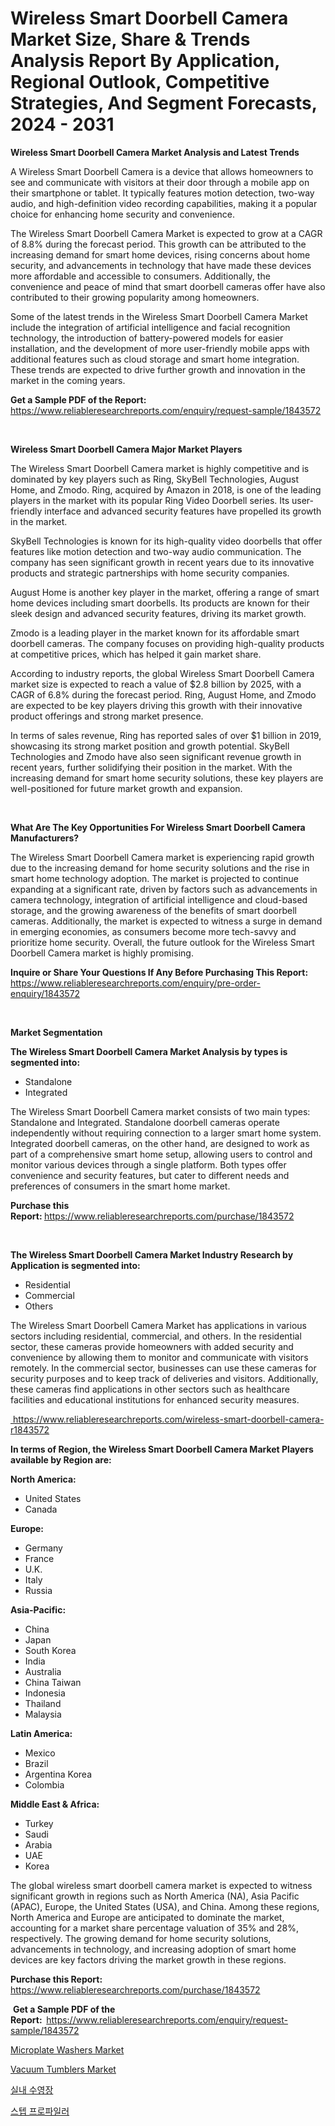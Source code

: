 <p><h1>Wireless Smart Doorbell Camera Market Size, Share & Trends Analysis Report By Application, Regional Outlook, Competitive Strategies, And Segment Forecasts, 2024 - 2031</h1></p><p><strong>Wireless Smart Doorbell Camera Market Analysis and Latest Trends</strong></p>
<p><p>A Wireless Smart Doorbell Camera is a device that allows homeowners to see and communicate with visitors at their door through a mobile app on their smartphone or tablet. It typically features motion detection, two-way audio, and high-definition video recording capabilities, making it a popular choice for enhancing home security and convenience.</p><p>The Wireless Smart Doorbell Camera Market is expected to grow at a CAGR of 8.8% during the forecast period. This growth can be attributed to the increasing demand for smart home devices, rising concerns about home security, and advancements in technology that have made these devices more affordable and accessible to consumers. Additionally, the convenience and peace of mind that smart doorbell cameras offer have also contributed to their growing popularity among homeowners.</p><p>Some of the latest trends in the Wireless Smart Doorbell Camera Market include the integration of artificial intelligence and facial recognition technology, the introduction of battery-powered models for easier installation, and the development of more user-friendly mobile apps with additional features such as cloud storage and smart home integration. These trends are expected to drive further growth and innovation in the market in the coming years.</p></p>
<p><strong>Get a Sample PDF of the Report:&nbsp;</strong> <a href="https://www.reliableresearchreports.com/enquiry/request-sample/1843572">https://www.reliableresearchreports.com/enquiry/request-sample/1843572</a></p>
<p>&nbsp;</p>
<p><strong>Wireless Smart Doorbell Camera Major Market Players</strong></p>
<p><p>The Wireless Smart Doorbell Camera market is highly competitive and is dominated by key players such as Ring, SkyBell Technologies, August Home, and Zmodo. Ring, acquired by Amazon in 2018, is one of the leading players in the market with its popular Ring Video Doorbell series. Its user-friendly interface and advanced security features have propelled its growth in the market.</p><p>SkyBell Technologies is known for its high-quality video doorbells that offer features like motion detection and two-way audio communication. The company has seen significant growth in recent years due to its innovative products and strategic partnerships with home security companies.</p><p>August Home is another key player in the market, offering a range of smart home devices including smart doorbells. Its products are known for their sleek design and advanced security features, driving its market growth.</p><p>Zmodo is a leading player in the market known for its affordable smart doorbell cameras. The company focuses on providing high-quality products at competitive prices, which has helped it gain market share.</p><p>According to industry reports, the global Wireless Smart Doorbell Camera market size is expected to reach a value of $2.8 billion by 2025, with a CAGR of 6.8% during the forecast period. Ring, August Home, and Zmodo are expected to be key players driving this growth with their innovative product offerings and strong market presence.</p><p>In terms of sales revenue, Ring has reported sales of over $1 billion in 2019, showcasing its strong market position and growth potential. SkyBell Technologies and Zmodo have also seen significant revenue growth in recent years, further solidifying their position in the market. With the increasing demand for smart home security solutions, these key players are well-positioned for future market growth and expansion.</p></p>
<p>&nbsp;</p>
<p><strong>What Are The Key Opportunities For Wireless Smart Doorbell Camera Manufacturers?</strong></p>
<p><p>The Wireless Smart Doorbell Camera market is experiencing rapid growth due to the increasing demand for home security solutions and the rise in smart home technology adoption. The market is projected to continue expanding at a significant rate, driven by factors such as advancements in camera technology, integration of artificial intelligence and cloud-based storage, and the growing awareness of the benefits of smart doorbell cameras. Additionally, the market is expected to witness a surge in demand in emerging economies, as consumers become more tech-savvy and prioritize home security. Overall, the future outlook for the Wireless Smart Doorbell Camera market is highly promising.</p></p>
<p><strong>Inquire or Share Your Questions If Any Before Purchasing This Report:</strong> <a href="https://www.reliableresearchreports.com/enquiry/pre-order-enquiry/1843572">https://www.reliableresearchreports.com/enquiry/pre-order-enquiry/1843572</a></p>
<p>&nbsp;</p>
<p><strong>Market Segmentation</strong></p>
<p><strong>The Wireless Smart Doorbell Camera Market Analysis by types is segmented into:</strong></p>
<p><ul><li>Standalone</li><li>Integrated</li></ul></p>
<p><p>The Wireless Smart Doorbell Camera market consists of two main types: Standalone and Integrated. Standalone doorbell cameras operate independently without requiring connection to a larger smart home system. Integrated doorbell cameras, on the other hand, are designed to work as part of a comprehensive smart home setup, allowing users to control and monitor various devices through a single platform. Both types offer convenience and security features, but cater to different needs and preferences of consumers in the smart home market.</p></p>
<p><strong>Purchase this Report:&nbsp;</strong><a href="https://www.reliableresearchreports.com/purchase/1843572">https://www.reliableresearchreports.com/purchase/1843572</a></p>
<p>&nbsp;</p>
<p><strong>The Wireless Smart Doorbell Camera Market Industry Research by Application is segmented into:</strong></p>
<p><ul><li>Residential</li><li>Commercial</li><li>Others</li></ul></p>
<p><p>The Wireless Smart Doorbell Camera Market has applications in various sectors including residential, commercial, and others. In the residential sector, these cameras provide homeowners with added security and convenience by allowing them to monitor and communicate with visitors remotely. In the commercial sector, businesses can use these cameras for security purposes and to keep track of deliveries and visitors. Additionally, these cameras find applications in other sectors such as healthcare facilities and educational institutions for enhanced security measures.</p></p>
<p><a href="https://www.reliableresearchreports.com/wireless-smart-doorbell-camera-r1843572">&nbsp;https://www.reliableresearchreports.com/wireless-smart-doorbell-camera-r1843572</a></p>
<p><strong>In terms of Region, the Wireless Smart Doorbell Camera Market Players available by Region are:</strong></p>
<p>
    <p> <strong> North America: </strong>
        <ul>
            <li>United States</li>
            <li>Canada</li>
        </ul>
        </p> 
    <p> <strong> Europe: </strong>
        <ul>
            <li>Germany</li>
            <li>France</li>
            <li>U.K.</li>
            <li>Italy</li>
            <li>Russia</li>
        </ul>
        </p> 
    <p> <strong> Asia-Pacific: </strong>
        <ul>
            <li>China</li>
            <li>Japan</li>
            <li>South Korea</li>
            <li>India</li>
            <li>Australia</li>
            <li>China Taiwan</li>
            <li>Indonesia</li>
            <li>Thailand</li>
            <li>Malaysia</li>
        </ul>
        </p> 
    <p> <strong> Latin America: </strong>
        <ul>
            <li>Mexico</li>
            <li>Brazil</li>
            <li>Argentina Korea</li>
            <li>Colombia</li>
        </ul>
        </p> 
    <p> <strong> Middle East & Africa: </strong>
        <ul>
            <li>Turkey</li>
            <li>Saudi</li>
            <li>Arabia</li>
            <li>UAE</li>
            <li>Korea</li>
        </ul>
    </p>
    </p>
<p><p>The global wireless smart doorbell camera market is expected to witness significant growth in regions such as North America (NA), Asia Pacific (APAC), Europe, the United States (USA), and China. Among these regions, North America and Europe are anticipated to dominate the market, accounting for a market share percentage valuation of 35% and 28%, respectively. The growing demand for home security solutions, advancements in technology, and increasing adoption of smart home devices are key factors driving the market growth in these regions.</p></p>
<p><strong>Purchase this Report: </strong><a href="https://www.reliableresearchreports.com/purchase/1843572">https://www.reliableresearchreports.com/purchase/1843572</a></p>
<p>&nbsp;<strong>Get a Sample PDF of the Report:&nbsp;&nbsp;</strong><a href="https://www.reliableresearchreports.com/enquiry/request-sample/1843572">https://www.reliableresearchreports.com/enquiry/request-sample/1843572</a></p>
<p><strong></strong></p>
<p><p><a href="https://github.com/josesg55/Market-Research-Report-List-2/blob/main/microplate-washers-market.md">Microplate Washers Market</a></p><p><a href="https://github.com/mancsybtousav/Market-Research-Report-List-2/blob/main/vacuum-tumblers-market.md">Vacuum Tumblers Market</a></p><p><a href="https://github.com/PercyHagernes9778/Market-Research-Report-List-1/blob/main/402649033335.md">실내 수영장</a></p><p><a href="https://github.com/rsg307664904/Market-Research-Report-List-1/blob/main/858707833334.md">스텝 프로파일러</a></p></p>